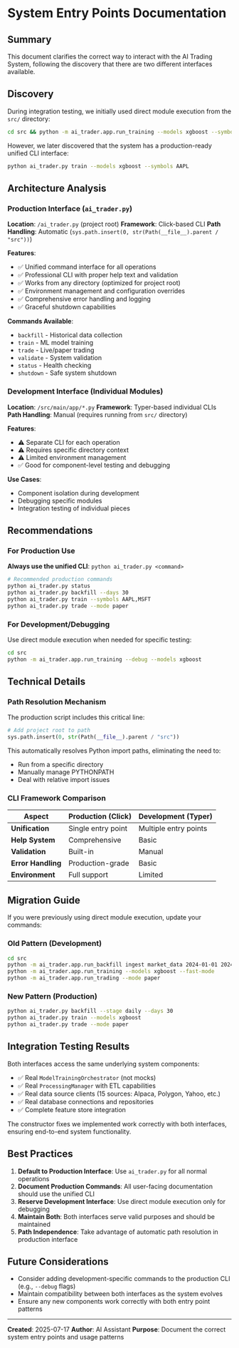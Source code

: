 # System Entry Points Documentation

## Summary

This document clarifies the correct way to interact with the AI Trading System, following the discovery that there are two different interfaces available.

## Discovery

During integration testing, we initially used direct module execution from the `src/` directory:

```bash
cd src && python -m ai_trader.app.run_training --models xgboost --symbols AAPL
```

However, we later discovered that the system has a production-ready unified CLI interface:

```bash
python ai_trader.py train --models xgboost --symbols AAPL
```

## Architecture Analysis

### Production Interface (`ai_trader.py`)

**Location**: `/ai_trader.py` (project root)
**Framework**: Click-based CLI
**Path Handling**: Automatic (`sys.path.insert(0, str(Path(__file__).parent / "src"))`)

**Features**:

- ✅ Unified command interface for all operations
- ✅ Professional CLI with proper help text and validation
- ✅ Works from any directory (optimized for project root)
- ✅ Environment management and configuration overrides
- ✅ Comprehensive error handling and logging
- ✅ Graceful shutdown capabilities

**Commands Available**:

- `backfill` - Historical data collection
- `train` - ML model training
- `trade` - Live/paper trading
- `validate` - System validation
- `status` - Health checking
- `shutdown` - Safe system shutdown

### Development Interface (Individual Modules)

**Location**: `/src/main/app/*.py`
**Framework**: Typer-based individual CLIs
**Path Handling**: Manual (requires running from `src/` directory)

**Features**:

- ⚠️ Separate CLI for each operation
- ⚠️ Requires specific directory context
- ⚠️ Limited environment management
- ✅ Good for component-level testing and debugging

**Use Cases**:

- Component isolation during development
- Debugging specific modules
- Integration testing of individual pieces

## Recommendations

### For Production Use

**Always use the unified CLI**: `python ai_trader.py <command>`

```bash
# Recommended production commands
python ai_trader.py status
python ai_trader.py backfill --days 30
python ai_trader.py train --symbols AAPL,MSFT
python ai_trader.py trade --mode paper
```

### For Development/Debugging

Use direct module execution when needed for specific testing:

```bash
cd src
python -m ai_trader.app.run_training --debug --models xgboost
```

## Technical Details

### Path Resolution Mechanism

The production script includes this critical line:

```python
# Add project root to path
sys.path.insert(0, str(Path(__file__).parent / "src"))
```

This automatically resolves Python import paths, eliminating the need to:

- Run from a specific directory
- Manually manage PYTHONPATH
- Deal with relative import issues

### CLI Framework Comparison

| Aspect | Production (Click) | Development (Typer) |
|--------|-------------------|---------------------|
| **Unification** | Single entry point | Multiple entry points |
| **Help System** | Comprehensive | Basic |
| **Validation** | Built-in | Manual |
| **Error Handling** | Production-grade | Basic |
| **Environment** | Full support | Limited |

## Migration Guide

If you were previously using direct module execution, update your commands:

### Old Pattern (Development)

```bash
cd src
python -m ai_trader.app.run_backfill ingest market_data 2024-01-01 2024-01-31
python -m ai_trader.app.run_training --models xgboost --fast-mode
python -m ai_trader.app.run_trading --mode paper
```

### New Pattern (Production)

```bash
python ai_trader.py backfill --stage daily --days 30
python ai_trader.py train --models xgboost
python ai_trader.py trade --mode paper
```

## Integration Testing Results

Both interfaces access the same underlying system components:

- ✅ Real `ModelTrainingOrchestrator` (not mocks)
- ✅ Real `ProcessingManager` with ETL capabilities
- ✅ Real data source clients (15 sources: Alpaca, Polygon, Yahoo, etc.)
- ✅ Real database connections and repositories
- ✅ Complete feature store integration

The constructor fixes we implemented work correctly with both interfaces, ensuring end-to-end system functionality.

## Best Practices

1. **Default to Production Interface**: Use `ai_trader.py` for all normal operations
2. **Document Production Commands**: All user-facing documentation should use the unified CLI
3. **Reserve Development Interface**: Use direct module execution only for debugging
4. **Maintain Both**: Both interfaces serve valid purposes and should be maintained
5. **Path Independence**: Take advantage of automatic path resolution in production interface

## Future Considerations

- Consider adding development-specific commands to the production CLI (e.g., `--debug` flags)
- Maintain compatibility between both interfaces as the system evolves
- Ensure any new components work correctly with both entry point patterns

---

**Created**: 2025-07-17
**Author**: AI Assistant
**Purpose**: Document the correct system entry points and usage patterns

